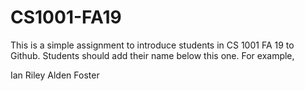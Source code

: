 # CS1001-FA19
This is a simple assignment to introduce students in CS 1001 FA 19 to Github.
Students should add their name below this one. For example,

Ian Riley
Alden Foster
